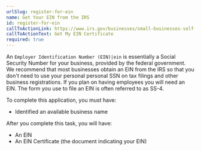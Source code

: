 ```yaml
---
urlSlug: register-for-ein
name: Get Your EIN from the IRS
id: register-for-ein
callToActionLink: https://www.irs.gov/businesses/small-businesses-self-employed/apply-for-an-employer-identification-number-ein-online
callToActionText: Get My EIN Certificate
required: true
---
```

An `Employer Identification Number (EIN)|ein` is essentially a Social Security Number for your business, provided by the federal government. We recommend that most businesses obtain an EIN from the IRS so that you don't need to use your personal personal SSN on tax filings and other business registrations. If you plan on having employees you will need an EIN. The form you use to file an EIN is often referred to as SS-4.

To complete this application, you must have:

* Identified an available business name

After you complete this task, you will have:

* An EIN
* An EIN Certificate (the document indicating your EIN)